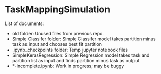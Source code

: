 # TaskMappingSimulation
List of documents:

- old folder:                Unused files from previous repo.
- Simple Classifer folder:   Simple Classifer model takes partition minus task as input and chooses best fit partition
- .ipynb_checkpoints folder: Temp jupyter notebook files
- SimpleKerasRegression:     Simple Regression model takes task and partition list as input and finds partition minus task as output
- *-incomplete.ipynb:        Work in progress; may be buggy

